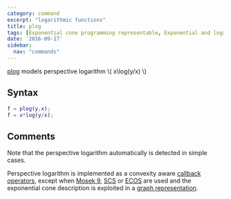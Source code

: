 ```yaml
---
category: command
excerpt: "logarithmic functions"
title: plog
tags: [Exponential cone programming representable, Exponential and logarithmic functions]
date: '2016-09-17'
sidebar:
  nav: "commands"
---
```


[plog](/command/plog) models perspective logarithm \\( x\log(y/x) \\)
## Syntax

````matlab
f = plog(y,x);
f = x*log(y/x);
````

## Comments

Note that the perspective logarithm automatically is detected in simple cases.

Perspective logarithm is implemented as a convexity aware [callback operators](/tutorial/nonlinearoperatorscallback), except when [Mosek 9](/solver/mosek), [SCS](/solver/scs) or [ECOS](/solver/ecos) are used and the exponential cone description is exploited in a [graph representation](/tutorial/nonlinearoperatorsgraphs).
